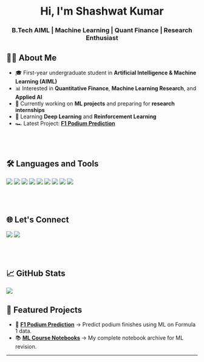 <h1 align="center">Hi, I'm Shashwat Kumar</h1>
<h3 align="center">B.Tech AIML | Machine Learning | Quant Finance | Research Enthusiast</h3>



## 👨‍💻 About Me
- 🎓 First-year undergraduate student in **Artificial Intelligence & Machine Learning (AIML)**  
- 📊 Interested in **Quantitative Finance**, **Machine Learning Research**, and **Applied AI**  
- 🔭 Currently working on **ML projects** and preparing for **research internships**  
- 🧠 Learning **Deep Learning** and **Reinforcement Learning**  
- 🏎️ Latest Project: **[F1 Podium Prediction](https://github.com/Shashquatch28/f1-podium-prediction)**

<br><br>


## 🛠️ Languages and Tools
<p>
  <img src="https://img.shields.io/badge/-Python-3776AB?style=for-the-badge&logo=python&logoColor=white"/>
  <img src="https://img.shields.io/badge/-NumPy-013243?style=for-the-badge&logo=numpy&logoColor=white"/>
  <img src="https://img.shields.io/badge/-Pandas-150458?style=for-the-badge&logo=pandas&logoColor=white"/>
  <img src="https://img.shields.io/badge/-Matplotlib-11557c?style=for-the-badge&logo=matplotlib&logoColor=white"/>
  <img src="https://img.shields.io/badge/-Seaborn-2E1E3A?style=for-the-badge&logo=python&logoColor=white"/>
  <img src="https://img.shields.io/badge/-scikit--learn-F7931E?style=for-the-badge&logo=scikit-learn&logoColor=white"/>
  <img src="https://img.shields.io/badge/-Jupyter-F37626?style=for-the-badge&logo=jupyter&logoColor=white"/>
  <img src="https://img.shields.io/badge/-Git-F05032?style=for-the-badge&logo=git&logoColor=white"/>
  <img src="https://img.shields.io/badge/-GitHub-181717?style=for-the-badge&logo=github&logoColor=white"/>
</p>

<br><br>


## 🌐 Let's Connect
<p>
  <a href="mailto:kumarshashwat1028@gmail.com"><img src="https://img.shields.io/badge/Email-D14836?style=for-the-badge&logo=gmail&logoColor=white" /></a>
  <a href="https://www.linkedin.com/in/shash-ai/" target="_blank"><img src="https://img.shields.io/badge/-LinkedIn-0A66C2?style=for-the-badge&logo=linkedin&logoColor=white"/></a>
</p>


<br><br>



## 📈 GitHub Stats
<p>
  <img src="https://github-readme-stats.vercel.app/api?username=Shashquatch28&show_icons=true&theme=tokyonight" />
</p>



## 🚀 Featured Projects
- 🎯 **[F1 Podium Prediction](https://github.com/Shashquatch28/f1-podium-prediction)** → Predict podium finishes using ML on Formula 1 data.
- 📚 **[ML Course Notebooks](https://github.com/Shashquatch28/ml-course-notebooks)** → My complete notebook archive for ML revision.

---

